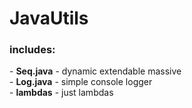 # JavaUtils
<h3> includes: </h3>
- <b>Seq.java</b> - dynamic extendable massive <br>
- <b>Log.java</b> - simple console logger <br>
- <b>lambdas</b> - just lambdas <br>